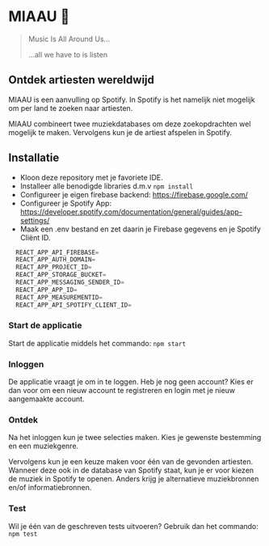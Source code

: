# MIAAU :musical_note:

>Music Is All Around Us...
> 
>...all we have to is listen


## Ontdek artiesten wereldwijd

MIAAU is een aanvulling op Spotify. In Spotify is het namelijk niet mogelijk om per land te zoeken naar artiesten.

MIAAU combineert twee muziekdatabases om deze zoekopdrachten wel mogelijk te maken. Vervolgens kun je de artiest afspelen in Spotify.

## Installatie
* Kloon deze repository met je favoriete IDE. 
* Installeer alle benodigde libraries d.m.v `npm install`
* Configureer je eigen firebase backend: https://firebase.google.com/
* Configureer je Spotify App: https://developer.spotify.com/documentation/general/guides/app-settings/   
* Maak een .env bestand en zet daarin je Firebase gegevens en je Spotify Cliënt ID.

```javascript
  REACT_APP_API_FIREBASE=
  REACT_APP_AUTH_DOMAIN=
  REACT_APP_PROJECT_ID=
  REACT_APP_STORAGE_BUCKET=
  REACT_APP_MESSAGING_SENDER_ID=
  REACT_APP_APP_ID=
  REACT_APP_MEASUREMENTID=
  REACT_APP_API_SPOTIFY_CLIENT_ID=
  ````  

### Start de applicatie
Start de applicatie middels het commando: `npm start`

### Inloggen
De applicatie vraagt je om in te loggen. Heb je nog geen account? Kies er dan voor om een nieuw account te registreren
en login met je nieuw aangemaakte account.

### Ontdek
Na het inloggen kun je twee selecties maken. Kies je gewenste bestemming en een muziekgenre.

Vervolgens kun je een keuze maken voor één van de gevonden artiesten. Wanneer deze ook in de database van Spotify staat,
kun je er voor kiezen de muziek in Spotify te openen. Anders krijg je alternatieve muziekbronnen en/of informatiebronnen.


### Test
Wil je één van de geschreven tests uitvoeren? Gebruik dan het commando: `npm test`


